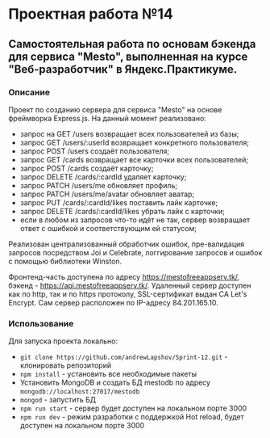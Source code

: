 # Проектная работа №14

## Самостоятельная работа по основам бэкенда для сервиса "Mesto", выполненная на курсе "Веб-разработчик" в Яндекс.Практикуме.

### Описание

Проект по созданию сервера для сервиса "Mesto" на основе фреймворка Express.js.
На данный момент реализовано:

- запрос на GET /users возвращает всех пользователей из базы;
- запрос GET /users/:userId возвращает конкретного пользователя;
- запрос POST /users создаёт пользователя;
- запрос GET /cards возвращает все карточки всех пользователей;
- запрос POST /cards создаёт карточку;
- запрос DELETE /cards/:cardId удаляет карточку;
- запрос PATCH /users/me обновляет профиль;
- запрос PATCH /users/me/avatar обновляет аватар;
- запрос PUT /cards/:cardId/likes поставить лайк карточке;
- запрос DELETE /cards/:cardId/likes убрать лайк с карточки;
- если в любом из запросов что-то идёт не так, сервер возвращает ответ с ошибкой и соответствующим ей статусом;

Реализован централизованный обработчик ошибок, пре-валидация запросов посредством Joi и Celebrate, логгирование запросов и ошибок с помощью библиотеки Winston.

Фронтенд-часть доступена по адресу https://mestofreeappserv.tk/, бэкенд - https://api.mestofreeappserv.tk/. Удаленный сервер доступен как по http, так и по https протоколу, SSL-сертификат выдан CA Let's Encrypt. Сам сервер расположен по IP-адресу 84.201.165.10.

### Использование

Для запуска проекта локально:

- `git clone https://github.com/andrewLapshov/Sprint-12.git` - клонировать репозиторий
- `npm install` - установить все необходимые пакеты
- Установить MongoDB и создать БД mestodb по адресу `mongodb://localhost:27017/mestodb`
- `mongod` - запустить БД
- `npm run start` - сервер будет доступен на локальном порте 3000
- `npm run dev` - режим разработки с поддержкой Hot reload, будет доступен на локальном порте 3000

